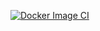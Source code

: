 [![Docker Image CI](https://github.com/domhaas/maestrogateway-hassio/actions/workflows/docker-image.yml/badge.svg)](https://github.com/domhaas/maestrogateway-hassio/actions/workflows/docker-image.yml)
